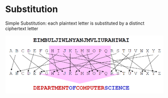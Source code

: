 # Substitution

Simple Substitution: each plaintext letter is substituted by a distinct ciphertext letter

![](../.gitbook/assets/image%20%282%29.png)

